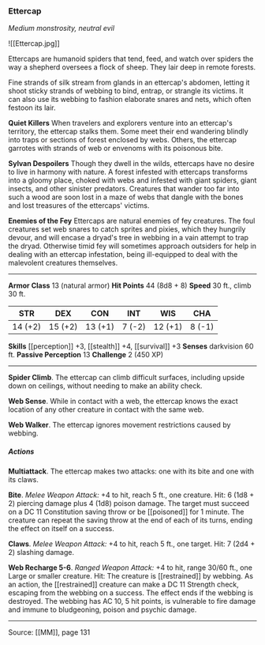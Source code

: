 ### Ettercap
_Medium monstrosity, neutral evil_

![[Ettercap.jpg]]

Ettercaps are humanoid spiders that tend, feed, and watch over spiders the way a shepherd oversees a flock of sheep. They lair deep in remote forests.

Fine strands of silk stream from glands in an ettercap's abdomen, letting it shoot sticky strands of webbing to bind, entrap, or strangle its victims. It can also use its webbing to fashion elaborate snares and nets, which often festoon its lair.

**Quiet Killers** When travelers and explorers venture into an ettercap's territory, the ettercap stalks them. Some meet their end wandering blindly into traps or sections of forest enclosed by webs. Others, the ettercap garrotes with strands of web or envenoms with its poisonous bite.


**Sylvan Despoilers** Though they dwell in the wilds, ettercaps have no desire to live in harmony with nature. A forest infested with ettercaps transforms into a gloomy place, choked with webs and infested with giant spiders, giant insects, and other sinister predators. Creatures that wander too far into such a wood are soon lost in a maze of webs that dangle with the bones and lost treasures of the ettercaps' victims.


**Enemies of the Fey** Ettercaps are natural enemies of fey creatures. The foul creatures set web snares to catch sprites and pixies, which they hungrily devour, and will encase a dryad's tree in webbing in a vain attempt to trap the dryad. Otherwise timid fey will sometimes approach outsiders for help in dealing with an ettercap infestation, being ill-equipped to deal with the malevolent creatures themselves.






---

**Armor Class** 13 (natural armor)
**Hit Points** 44 (8d8 + 8)
**Speed** 30 ft., climb 30 ft.

| STR     | DEX     | CON     | INT     | WIS     | CHA     |
|---------|---------|---------|---------|---------|---------|
| 14 (+2) | 15 (+2) | 13 (+1) | 7 (-2) | 12 (+1) | 8 (-1) |

**Skills** [[perception]] +3, [[stealth]] +4, [[survival]] +3
**Senses** darkvision 60 ft.
**Passive Perception** 13
**Challenge** 2 (450 XP)

---

**Spider Climb**. The ettercap can climb difficult surfaces, including upside down on ceilings, without needing to make an ability check.

**Web Sense**. While in contact with a web, the ettercap knows the exact location of any other creature in contact with the same web.

**Web Walker**. The ettercap ignores movement restrictions caused by webbing.

##### Actions
**Multiattack**. The ettercap makes two attacks: one with its bite and one with its claws.

**Bite**. _Melee Weapon Attack:_ +4 to hit, reach 5 ft., one creature. Hit: 6 (1d8 + 2) piercing damage plus 4 (1d8) poison damage. The target must succeed on a DC 11 Constitution saving throw or be [[poisoned]] for 1 minute. The creature can repeat the saving throw at the end of each of its turns, ending the effect on itself on a success.

**Claws**. _Melee Weapon Attack:_ +4 to hit, reach 5 ft., one target. Hit: 7 (2d4 + 2) slashing damage.

**Web Recharge 5-6**. _Ranged Weapon Attack:_ +4 to hit, range 30/60 ft., one Large or smaller creature. Hit: The creature is [[restrained]] by webbing. As an action, the [[restrained]] creature can make a DC 11 Strength check, escaping from the webbing on a success. The effect ends if the webbing is destroyed. The webbing has AC 10, 5 hit points, is vulnerable to fire damage and immune to bludgeoning, poison and psychic damage.


---

Source: [[MM]], page 131